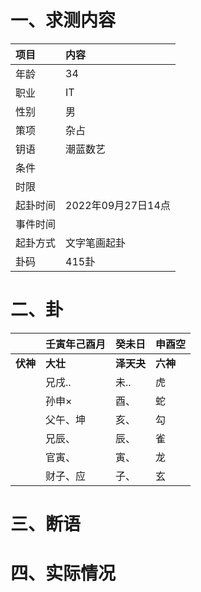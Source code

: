 # 一、求测内容
|项目|内容|
|:-|:-|
|年龄|34|
|职业|IT|
|性别|男|
|策项|杂占|
|钥语|潮蓝数艺|
|条件||
|时限||
|起卦时间|2022年09月27日14点|
|事件时间||
|起卦方式|文字笔画起卦|
|卦码|415卦|

# 二、卦
||壬寅年己酉月|癸未日|申酉空|
|:-|:-|:-|:-|
|**伏神**|**大壮**|**泽天夬**|**六神**|
||兄戌..|未..|虎|
||孙申×|酉、|蛇|
||父午、坤|亥、|勾|
||兄辰、|辰、|雀|
||官寅、|寅、|龙|
||财子、应|子、|玄|


# 三、断语

# 四、实际情况